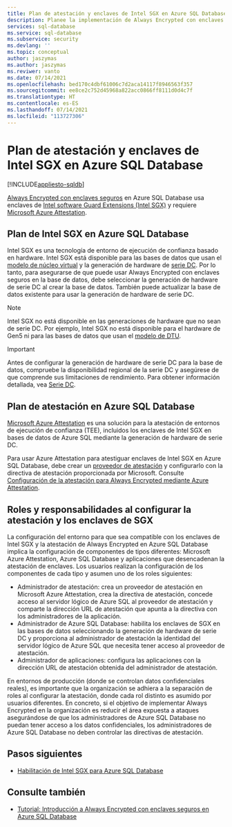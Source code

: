 ```yaml
---
title: Plan de atestación y enclaves de Intel SGX en Azure SQL Database
description: Planee la implementación de Always Encrypted con enclaves seguros en Azure SQL Database.
services: sql-database
ms.service: sql-database
ms.subservice: security
ms.devlang: ''
ms.topic: conceptual
author: jaszymas
ms.author: jaszymas
ms.reviwer: vanto
ms.date: 07/14/2021
ms.openlocfilehash: bed170c4dbf61006c7d2aca14117f8946563f357
ms.sourcegitcommit: ee8ce2c752d45968a822acc0866ff8111d0d4c7f
ms.translationtype: HT
ms.contentlocale: es-ES
ms.lasthandoff: 07/14/2021
ms.locfileid: "113727306"
---
```

# <a name="plan-for-intel-sgx-enclaves-and-attestation-in-azure-sql-database"></a>Plan de atestación y enclaves de Intel SGX en Azure SQL Database

[!INCLUDE[appliesto-sqldb](../includes/appliesto-sqldb.md)]

[Always Encrypted con enclaves seguros](/sql/relational-databases/security/encryption/always-encrypted-enclaves) en Azure SQL Database usa enclaves de [Intel software Guard Extensions (Intel SGX)](https://itpeernetwork.intel.com/microsoft-azure-confidential-computing/) y requiere [Microsoft Azure Attestation](/sql/relational-databases/security/encryption/always-encrypted-enclaves#secure-enclave-attestation).

## <a name="plan-for-intel-sgx-in-azure-sql-database"></a>Plan de Intel SGX en Azure SQL Database

Intel SGX es una tecnología de entorno de ejecución de confianza basado en hardware. Intel SGX está disponible para las bases de datos que usan el [modelo de núcleo virtual](service-tiers-sql-database-vcore.md) y la generación de hardware de [serie DC](service-tiers-sql-database-vcore.md?#dc-series). Por lo tanto, para asegurarse de que puede usar Always Encrypted con enclaves seguros en la base de datos, debe seleccionar la generación de hardware de serie DC al crear la base de datos. También puede actualizar la base de datos existente para usar la generación de hardware de serie DC.

> [!NOTE]
> Intel SGX no está disponible en las generaciones de hardware que no sean de serie DC. Por ejemplo, Intel SGX no está disponible para el hardware de Gen5 ni para las bases de datos que usan el [modelo de DTU](service-tiers-dtu.md).

> [!IMPORTANT]
> Antes de configurar la generación de hardware de serie DC para la base de datos, compruebe la disponibilidad regional de la serie DC y asegúrese de que comprende sus limitaciones de rendimiento. Para obtener información detallada, vea [Serie DC](service-tiers-sql-database-vcore.md#dc-series).

## <a name="plan-for-attestation-in-azure-sql-database"></a>Plan de atestación en Azure SQL Database

[Microsoft Azure Attestation](../../attestation/overview.md) es una solución para la atestación de entornos de ejecución de confianza (TEE), incluidos los enclaves de Intel SGX en bases de datos de Azure SQL mediante la generación de hardware de serie DC.

Para usar Azure Attestation para atestiguar enclaves de Intel SGX en Azure SQL Database, debe crear un [proveedor de atestación](../../attestation/basic-concepts.md#attestation-provider) y configurarlo con la directiva de atestación proporcionada por Microsoft. Consulte [Configuración de la atestación para Always Encrypted mediante Azure Attestation](always-encrypted-enclaves-configure-attestation.md).

## <a name="roles-and-responsibilities-when-configuring-sgx-enclaves-and-attestation"></a>Roles y responsabilidades al configurar la atestación y los enclaves de SGX

La configuración del entorno para que sea compatible con los enclaves de Intel SGX y la atestación de Always Encrypted en Azure SQL Database implica la configuración de componentes de tipos diferentes: Microsoft Azure Attestation, Azure SQL Database y aplicaciones que desencadenan la atestación de enclaves. Los usuarios realizan la configuración de los componentes de cada tipo y asumen uno de los roles siguientes:

- Administrador de atestación: crea un proveedor de atestación en Microsoft Azure Attestation, crea la directiva de atestación, concede acceso al servidor lógico de Azure SQL al proveedor de atestación y comparte la dirección URL de atestación que apunta a la directiva con los administradores de la aplicación.
- Administrador de Azure SQL Database: habilita los enclaves de SGX en las bases de datos seleccionando la generación de hardware de serie DC y proporciona al administrador de atestación la identidad del servidor lógico de Azure SQL que necesita tener acceso al proveedor de atestación.
- Administrador de aplicaciones: configura las aplicaciones con la dirección URL de atestación obtenida del administrador de atestación.

En entornos de producción (donde se controlan datos confidenciales reales), es importante que la organización se adhiera a la separación de roles al configurar la atestación, donde cada rol distinto es asumido por usuarios diferentes. En concreto, si el objetivo de implementar Always Encrypted en la organización es reducir el área expuesta a ataques asegurándose de que los administradores de Azure SQL Database no puedan tener acceso a los datos confidenciales, los administradores de Azure SQL Database no deben controlar las directivas de atestación.

## <a name="next-steps"></a>Pasos siguientes

- [Habilitación de Intel SGX para Azure SQL Database](always-encrypted-enclaves-enable-sgx.md)

## <a name="see-also"></a>Consulte también

- [Tutorial: Introducción a Always Encrypted con enclaves seguros en Azure SQL Database](always-encrypted-enclaves-getting-started.md)
